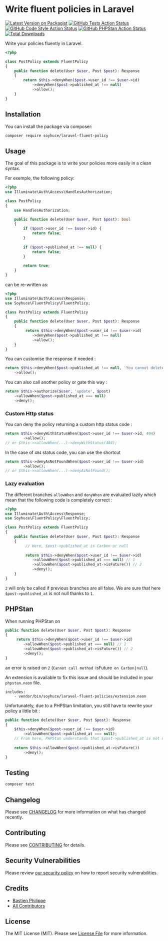 # Write fluent policies in Laravel

[![Latest Version on Packagist](https://img.shields.io/packagist/v/soyhuce/laravel-fluent-policy.svg?style=flat-square)](https://packagist.org/packages/soyhuce/laravel-fluent-policy)
[![GitHub Tests Action Status](https://img.shields.io/github/workflow/status/soyhuce/laravel-fluent-policy/run-tests?label=tests)](https://github.com/soyhuce/laravel-fluent-policy/actions?query=workflow%3Arun-tests+branch%3Amain)
[![GitHub Code Style Action Status](https://img.shields.io/github/workflow/status/soyhuce/laravel-fluent-policy/Check%20&%20fix%20styling?label=code%20style)](https://github.com/soyhuce/laravel-fluent-policy/actions?query=workflow%3A"Check+%26+fix+styling"+branch%3Amain)
[![GitHub PHPStan Action Status](https://img.shields.io/github/workflow/status/soyhuce/laravel-fluent-policy/PHPStan?label=phpstan)](https://github.com/soyhuce/laravel-fluent-policy/actions?query=workflow%3APHPStan+branch%3Amain)
[![Total Downloads](https://img.shields.io/packagist/dt/soyhuce/laravel-fluent-policy.svg?style=flat-square)](https://packagist.org/packages/soyhuce/laravel-fluent-policy)

Write your policies fluently in Laravel.

```php
<?php

class PostPolicy extends FluentPolicy
{
    public function delete(User $user, Post $post): Response
    {
        return $this->denyWhen($post->user_id !== $user->id)
            ->denyWhen($post->published_at !== null)
            ->allow();
    }
}
```

## Installation

You can install the package via composer:

```bash
composer require soyhuce/laravel-fluent-policy
```

## Usage

The goal of this package is to write your policies more easily in a clean syntax.

For exemple, the following policy:

```php
<?php
use Illuminate\Auth\Access\HandlesAuthorization;

class PostPolicy
{
    use HandlesAuthorization;

    public function delete(User $user, Post $post): bool
    {
        if ($post->user_id !== $user->id) {
            return false;
        }
        
        if ($post->published_at !== null) {
            return false;
        }
    
        return true;
    }
}
```

can be re-written as:

```php
<?php
use Illuminate\Auth\Access\Response;
use Soyhuce\FluentPolicy\FluentPolicy;

class PostPolicy extends FluentPolicy
{
    public function delete(User $user, Post $post): Response
    {
         return $this->denyWhen($post->user_id !== $user->id)
            ->denyWhen($post->published_at !== null)
            ->allow();
    }
}
```

You can customise the response if needed :

```php
return $this->denyWhen($post->published_at !== null, 'You cannot delete a published post')
    ->allow();
```

You can also call another policy or gate this way :

```php
return $this->authorize($user, 'update', $post)
    ->allowWhen($post->published_at === null)
    ->deny();
```

### Custom Http status

You can deny the policy returning a custom http status code :

```php
return $this->denyWithStatusWhen($post->user_id !== $user->id, 404)
        ->allow();
// or $this->>allowWhen(...)->denyWithStatus(404);
```

In the case of `404` status code, you can use the shortcut

```php
return $this->denyAsNotFoundWhen($post->user_id !== $user->id)
        ->allow();
// or $this->>allowWhen(...)->denyAsNotFound();
```

### Lazy evaluation

The different branches `allowWhen` and `denyWhen` are evaluated lazily which mean that the following code is completely
correct :

```php
<?php
use Illuminate\Auth\Access\Response;
use Soyhuce\FluentPolicy\FluentPolicy;

class PostPolicy extends FluentPolicy
{
    public function delete(User $user, Post $post): Response
    {
         // Here, $post->published_at is Carbon or null
    
         return $this->denyWhen($post->user_id !== $user->id)
            ->allowWhen($post->published_at === null) // 1
            ->allowWhen($post->published_at->isFuture()) // 2
            ->deny();
    }
}
```

`2` will only be called if previous branches are all false. We are sure that here `$post->published_at` is not null
thanks to `1`.

## PHPStan

When running PHPStan on

```php
public function delete(User $user, Post $post): Response
{
     return $this->denyWhen($post->user_id !== $user->id)
        ->allowWhen($post->published_at === null) // 1
        ->allowWhen($post->published_at->isFuture()) // 2
        ->deny();
}
```

an error is raised on `2` (`Cannot call method `isFuture` on Carbon|null`).

An extension is available to fix this issue and should be included in your `phpstan.neon` file.

```neon
includes:
    - vendor/bin/soyhuce/laravel-fluent-policies/extension.neon
```

Unfortunately, due to a PHPStan limitation, you still have to rewrite your policy a little bit :

```php
public function delete(User $user, Post $post): Response
{
    $this->denyWhen($post->user_id !== $user->id)
        ->allowWhen($post->published_at === null);
    // From here, PHPStan understands that $post->published_at is not null
    
    return $this->allowWhen($post->published_at->isFuture())
        ->deny();
}
```

## Testing

```bash
composer test
```

## Changelog

Please see [CHANGELOG](CHANGELOG.md) for more information on what has changed recently.

## Contributing

Please see [CONTRIBUTING](.github/CONTRIBUTING.md) for details.

## Security Vulnerabilities

Please review [our security policy](../../security/policy) on how to report security vulnerabilities.

## Credits

- [Bastien Philippe](https://github.com/bastien-phi)
- [All Contributors](../../contributors)

## License

The MIT License (MIT). Please see [License File](LICENSE.md) for more information.
